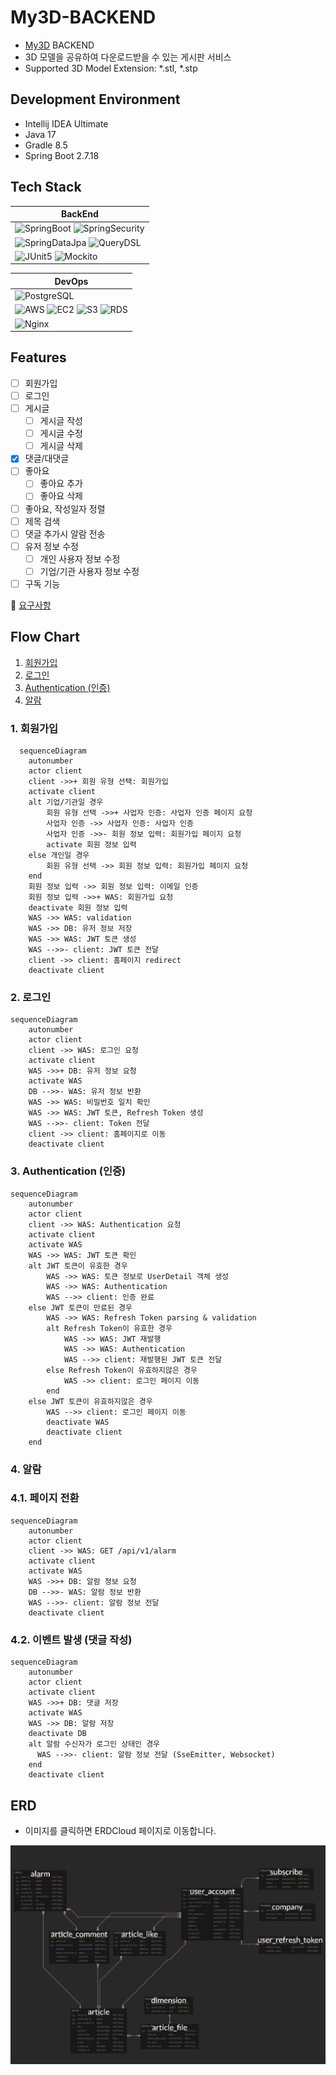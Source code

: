 # My3D-BACKEND

- [My3D](https://github.com/JadeKim042386/My3D) BACKEND  
- 3D 모델을 공유하여 다운로드받을 수 있는 게시판 서비스
- Supported 3D Model Extension: *.stl, *.stp

## Development Environment

- Intellij IDEA Ultimate
- Java 17
- Gradle 8.5
- Spring Boot 2.7.18

## Tech Stack

| BackEnd                                                                                                                                                                                                                                                                                                                                                                                                                                                                                                                                                                                                 |
|---------------------------------------------------------------------------------------------------------------------------------------------------------------------------------------------------------------------------------------------------------------------------------------------------------------------------------------------------------------------------------------------------------------------------------------------------------------------------------------------------------------------------------------------------------------------------------------------------------|
| ![SpringBoot](https://img.shields.io/badge/SPRINGBOOT-6DB33F?style=for-the-badge&logo=springboot&logoColor=white) ![SpringSecurity](https://img.shields.io/badge/SPRINGSECURITY-6DB33F?style=for-the-badge&logo=springsecurity&logoColor=white) |
| ![SpringDataJpa](https://img.shields.io/badge/SPRING_DATA_JPA-6DB33F?style=for-the-badge) ![QueryDSL](https://img.shields.io/badge/QueryDSL-009DB8?style=for-the-badge) |
| ![JUnit5](https://img.shields.io/badge/JUnit5-25A162?style=for-the-badge&logo=junit5&logoColor=white) ![Mockito](https://img.shields.io/badge/Mockito-25A162?style=for-the-badge)|

| DevOps                                                                                                       |
|--------------------------------------------------------------------------------------------------------------|
| ![PostgreSQL](https://img.shields.io/badge/PostgreSQL-4479A1?style=for-the-badge&logo=postgresql&logoColor=white) |
| ![AWS](https://img.shields.io/badge/AWS-%23FF9900.svg?style=for-the-badge&logo=amazon-aws&logoColor=white) ![EC2](https://img.shields.io/badge/Amazon%20EC2-FF9900?style=for-the-badge&logo=amazonec2&logoColor=white) ![S3](https://img.shields.io/badge/Amazon%20S3-569A31?style=for-the-badge&logo=amazons3&logoColor=white) ![RDS](https://img.shields.io/badge/Amazon%20RDS-527FFF?style=for-the-badge&logo=amazonrds&logoColor=white) |
| ![Nginx](https://img.shields.io/badge/nginx-%23009639.svg?style=for-the-badge&logo=nginx&logoColor=white)                                                                                                                                                                                                                                                                                                                                                                                                                                          |

## Features

- [ ] 회원가입
- [ ] 로그인
- [ ] 게시글
  - [ ] 게시글 작성
  - [ ] 게시글 수정
  - [ ] 게시글 삭제
- [X] 댓글/대댓글
- [ ] 좋아요
  - [ ] 좋아요 추가
  - [ ] 좋아요 삭제
- [ ] 좋아요, 작성일자 정렬
- [ ] 제목 검색
- [ ] 댓글 추가시 알람 전송
- [ ] 유저 정보 수정
  - [ ] 개인 사용자 정보 수정
  - [ ] 기업/기관 사용자 정보 수정
- [ ] 구독 기능

📝 [요구사항](./docs/requirements.md)

## Flow Chart

1. [회원가입](#1-회원가입)
2. [로그인](#2-로그인)
3. [Authentication (인증)](#3-authentication-인증)
4. [알람](#4-알람)

### 1. 회원가입

```mermaid
  sequenceDiagram
    autonumber
    actor client
    client ->>+ 회원 유형 선택: 회원가입
    activate client
    alt 기업/기관일 경우
        회원 유형 선택 ->>+ 사업자 인증: 사업자 인증 페이지 요청
        사업자 인증 ->> 사업자 인증: 사업자 인증
        사업자 인증 ->>- 회원 정보 입력: 회원가입 페이지 요청
        activate 회원 정보 입력
    else 개인일 경우
        회원 유형 선택 ->> 회원 정보 입력: 회원가입 페이지 요청
    end
    회원 정보 입력 ->> 회원 정보 입력: 이메일 인증
    회원 정보 입력 ->>+ WAS: 회원가입 요청
    deactivate 회원 정보 입력
    WAS ->> WAS: validation
    WAS ->> DB: 유저 정보 저장
    WAS ->> WAS: JWT 토큰 생성
    WAS -->>- client: JWT 토큰 전달
    client ->> client: 홈페이지 redirect 
    deactivate client
```

### 2. 로그인

```mermaid
sequenceDiagram
    autonumber
    actor client
    client ->> WAS: 로그인 요청
    activate client
    WAS ->>+ DB: 유저 정보 요청
    activate WAS
    DB -->>- WAS: 유저 정보 반환
    WAS ->> WAS: 비밀번호 일치 확인
    WAS ->> WAS: JWT 토큰, Refresh Token 생성
    WAS -->>- client: Token 전달
    client ->> client: 홈페이지로 이동
    deactivate client
```

### 3. Authentication (인증)

```mermaid
sequenceDiagram
    autonumber
    actor client
    client ->> WAS: Authentication 요청
    activate client
    activate WAS
    WAS ->> WAS: JWT 토큰 확인
    alt JWT 토큰이 유효한 경우
        WAS ->> WAS: 토큰 정보로 UserDetail 객체 생성
        WAS ->> WAS: Authentication
        WAS -->> client: 인증 완료
    else JWT 토큰이 만료된 경우
        WAS ->> WAS: Refresh Token parsing & validation
        alt Refresh Token이 유효한 경우
            WAS ->> WAS: JWT 재발행
            WAS ->> WAS: Authentication
            WAS -->> client: 재발행된 JWT 토큰 전달
        else Refresh Token이 유효하지않은 경우
            WAS ->> client: 로그인 페이지 이동
        end
    else JWT 토큰이 유효하지않은 경우
        WAS -->> client: 로그인 페이지 이동
        deactivate WAS
        deactivate client
    end
```

### 4. 알람

### 4.1. 페이지 전환
```mermaid
sequenceDiagram
    autonumber
    actor client
    client ->> WAS: GET /api/v1/alarm
    activate client
    activate WAS
    WAS ->>+ DB: 알람 정보 요청
    DB -->>- WAS: 알람 정보 반환
    WAS -->>- client: 알람 정보 전달
    deactivate client
```
### 4.2. 이벤트 발생 (댓글 작성)
```mermaid
sequenceDiagram
    autonumber
    actor client
    activate client
    WAS ->>+ DB: 댓글 저장
    activate WAS
    WAS ->> DB: 알람 저장
    deactivate DB
    alt 알람 수신자가 로그인 상태인 경우
      WAS -->>- client: 알람 정보 전달 (SseEmitter, Websocket)
    end
    deactivate client
```

## ERD

- 이미지를 클릭하면 ERDCloud 페이지로 이동합니다.

[![ERD](./imgs/my3d-erd.png)](https://www.erdcloud.com/p/dTQwEsmpwMbRdEtbx)
